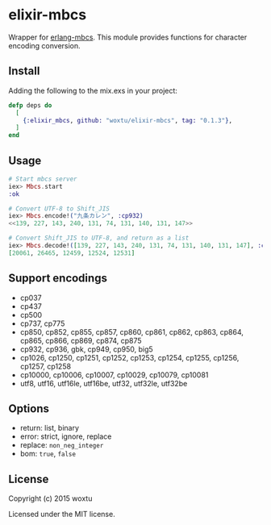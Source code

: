 # elixir-mbcs

Wrapper for [erlang-mbcs](https://code.google.com/p/erlang-mbcs/).
This module provides functions for character encoding conversion.

## Install

Adding the following to the mix.exs in your project:

```elixir
defp deps do
  [
    {:elixir_mbcs, github: "woxtu/elixir-mbcs", tag: "0.1.3"},
  ]
end
```

## Usage

```elixir
# Start mbcs server
iex> Mbcs.start
:ok

# Convert UTF-8 to Shift_JIS
iex> Mbcs.encode!("九条カレン", :cp932)
<<139, 227, 143, 240, 131, 74, 131, 140, 131, 147>>

# Convert Shift_JIS to UTF-8, and return as a list
iex> Mbcs.decode!([139, 227, 143, 240, 131, 74, 131, 140, 131, 147], :cp932, return: :list)
[20061, 26465, 12459, 12524, 12531]
```

## Support encodings

* cp037
* cp437
* cp500
* cp737, cp775
* cp850, cp852, cp855, cp857, cp860, cp861, cp862, cp863, cp864, cp865, cp866, cp869, cp874, cp875
* cp932, cp936, gbk, cp949, cp950, big5
* cp1026, cp1250, cp1251, cp1252, cp1253, cp1254, cp1255, cp1256, cp1257, cp1258
* cp10000, cp10006, cp10007, cp10029, cp10079, cp10081
* utf8, utf16, utf16le, utf16be, utf32, utf32le, utf32be

## Options

* return: list, binary
* error: strict, ignore, replace
* replace: `non_neg_integer`
* bom: `true`, `false`

## License

Copyright (c) 2015 woxtu

Licensed under the MIT license.
